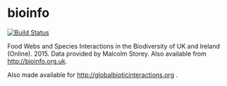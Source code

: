 # bioinfo
[![Build Status](https://travis-ci.org/globalbioticinteractions/bioinfo.svg?branch=master)](https://travis-ci.org/globalbioticinteractions/bioinfo)

Food Webs and Species Interactions in the Biodiversity of UK and Ireland (Online). 2015. Data provided by Malcolm Storey. Also available from http://bioinfo.org.uk.

Also made available for http://globalbioticinteractions.org .
